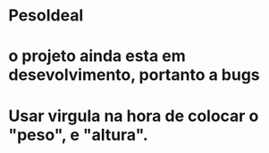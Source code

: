 # PesoIdeal
# o projeto ainda esta em desevolvimento, portanto a bugs
# Usar virgula na hora de colocar o "peso", e "altura".
